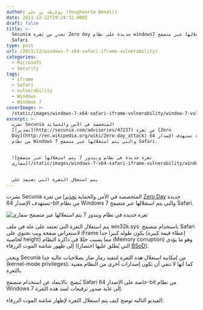 ```yaml
---
author: يوغرطة بن علي (Youghourta Benali)
date: 2011-12-22T19:24:32.000Z
draft: false
title: >-
  Secunia تحذر من ثغرة Zero day جديدة على نظام windows7 يتم استغلالها عبر متصفح
  Safari  
type: post
url: /2011/12/windows-7-x64-safari-iframe-vulnerability/
categories:
  - Microsoft
  - Security
tags:
  - iframe
  - Safari
  - vulnerability
  - Windows
  - Windows 7
coverImage: >-
  /static/images/windows-7-x64-safari-iframe-vulnerability/window-7-vulnerability.jpg
excerpt: >-
  نشرت Secunia المتخصصة في الأمن والحماية
  [تحذيرا](http://secunia.com/advisories/47237) من ثغرة [Zero
  Day](http://en.wikipedia.org/wiki/Zero-day_attack) جديدة تستهدف الإصدار 64-bit
  من نظام Windows 7 والتي يتم استغلالها عبر متصفح Safari.


  ![ثغرة جديدة في نظام ويندوز 7 يتم استغلالها عبر متصفح
  سفاري](/static/images/windows-7-x64-safari-iframe-vulnerability/window-7-vulnerability.jpg)


  يتم استغلال الثغرة التي تعتمد على
---
```

نشرت Secunia المتخصصة في الأمن والحماية [تحذيرا](http://secunia.com/advisories/47237) من ثغرة [Zero Day](http://en.wikipedia.org/wiki/Zero-day_attack) جديدة تستهدف الإصدار 64-bit من نظام Windows 7 والتي يتم استغلالها عبر متصفح Safari.

![ثغرة جديدة في نظام ويندوز 7 يتم استغلالها عبر متصفح سفاري](/static/images/windows-7-x64-safari-iframe-vulnerability/window-7-vulnerability.jpg)

يتم استغلال الثغرة التي تعتمد على علة في ملف win32k.sys  باستخدام متصفح Safari لاستعراض صفحة ويب تحتوي على iFrame يكون طوله كبيرا جدا (إعطاء قيمة كبيرة لخاصية height) مما يسبب خللا في ذاكرة النظام (Memory corruption) وهو ما يؤدي إلى ظهور شاشة الموت الزرقاء (التي يُطلق عليها اختصارا [BSoD](http://en.wikipedia.org/wiki/Blue_Screen_of_Death)).

وتحذر Secunia من إمكانية استغلال هذه الثغرة لتنفيذ رماز ضار بصلاحيات عالية جدا (kernel-mode privileges)، كما أنها لا تنفي أن تكون إصدارات أخرى من النظام معنية بالثغرة.

يُنصح  بالابتعاد عن استخدام متصفح Safari خاصة على الإصدار 64-bit من نظام Windows 7 إلى غاية صدور ترقيعات لسد هذه الثغرة.

الفيديو التالية توضح كيف يتم استغلال الثغرة لإظهار شاشة الموت الزرقاء:
